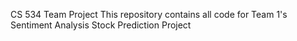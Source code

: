 CS 534 Team Project
This repository contains all code for Team 1's Sentiment Analysis Stock Prediction Project
